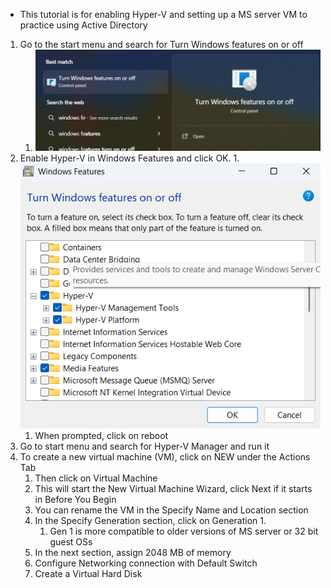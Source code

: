 - This tutorial is for enabling Hyper-V and setting up a MS server VM to practice using Active Directory
1. Go to the start menu and search for Turn Windows features on or off
	1. ![Pasted image 20250708172720](../Networking%20and%20Security/Images/Pasted%20image%2020250708172720.png)
2. Enable Hyper-V in Windows Features and click OK.
	1.![Pasted image 20250708173013](../Networking%20and%20Security/Images/Pasted%20image%2020250708173013.png)
	1.  When prompted, click on reboot 
3. Go to start menu and search for Hyper-V Manager and run it
4. To create a new virtual machine (VM), click on NEW under the Actions Tab
	1. Then click on Virtual Machine
	2. This will start the New Virtual Machine Wizard, click Next if it starts in Before You Begin
	3. You can rename the VM in the Specify Name and Location section
	4. In the Specify Generation section, click on Generation 1.
		1. Gen 1 is more compatible to older versions of MS server or 32 bit guest OSs
	5. In the next section, assign 2048 MB of memory
	6. Configure Networking connection with Default Switch
	7. Create a Virtual Hard Disk